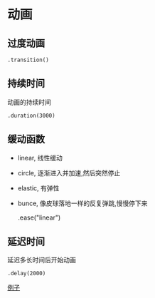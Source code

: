 # 动画

## 过度动画

    .transition()

## 持续时间
  动画的持续时间

    .duration(3000)

## 缓动函数

* linear, 线性缓动
* circle, 逐渐进入并加速,然后突然停止
* elastic, 有弹性
* bunce, 像皮球落地一样的反复弹跳,慢慢停下来

    .ease("linear")

## 延迟时间
  延迟多长时间后开始动画

    .delay(2000)
  [例子](example1.html)
